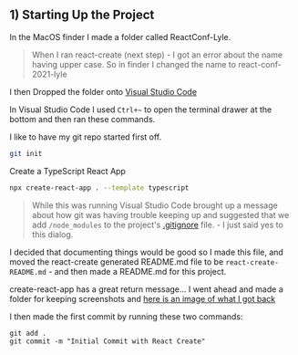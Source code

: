 ## 1) Starting Up the Project

In the MacOS finder I made a folder called ReactConf-Lyle.

> When I ran react-create (next step) - I got an error about the name having upper case. So in finder I changed the name to react-conf-2021-lyle

I then Dropped the folder onto [Visual Studio Code](https://code.visualstudio.com/download)

In Visual Studio Code I used `Ctrl+~` to open the terminal drawer at the bottom and then ran these commands.

I like to have my git repo started first off.

```bash
git init
```

Create a TypeScript React App

```bash
npx create-react-app . --template typescript
```

> While this was running Visual Studio Code brought up a message about how git was having trouble keeping up and suggested that we add `/node_modules` to the project's [.gitignore](.gitignore) file. - I just said yes to this dialog.

I decided that documenting things would be good so I made this file, and moved the react-create generated README.md file to be `react-create-README.md` - and then made a README.md for this project.

create-react-app has a great return message... I went ahead and made a folder for keeping screenshots and [here is an image of what I got back](./change_log_images/after-create-react-app-vscode-screenshot.png)

I then made the first commit by running these two commands:

```
git add .
git commit -m "Initial Commit with React Create"
```
